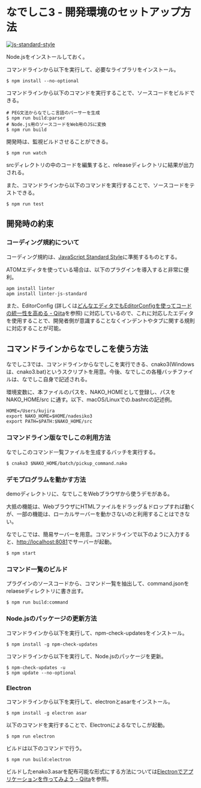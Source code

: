 # なでしこ3 - 開発環境のセットアップ方法

[![js-standard-style](https://cdn.rawgit.com/feross/standard/master/badge.svg)](http://standardjs.com)

Node.jsをインストールしておく。

コマンドラインから以下を実行して、必要なライブラリをインストール。

```
$ npm install --no-optional
```

コマンドラインから以下のコマンドを実行することで、ソースコードをビルドできる。

```
# PEG文法からなでしこ言語のパーサーを生成
$ npm run build:parser
# Node.js用のソースコードをWeb用のJSに変換
$ npm run build
```

開発時は、監視ビルドさせることができる。

```
$ npm run watch
```

srcディレクトリの中のコードを編集すると、releaseディレクトリに結果が出力される。

また、コマンドラインから以下のコマンドを実行することで、ソースコードをテストできる。

```
$ npm run test
```

## 開発時の約束

### コーディング規約について

コーディング規約は、[JavaScript Standard Style](https://standardjs.com/)に準拠するものとする。

ATOMエディタを使っている場合は、以下のプラグインを導入すると非常に便利。

```
apm install linter
apm install linter-js-standard
```

また、EditorConfig (詳しくは[どんなエディタでもEditorConfigを使ってコードの統一性を高める - Qiita](http://qiita.com/naru0504/items/82f09881abaf3f4dc171)を参照) に対応しているので、これに対応したエディタを使用することで、開発者側が意識することなくインデントやタブに関する規則に対応することが可能。

## コマンドラインからなでしこを使う方法

なでしこ3では、コマンドラインからなでしこを実行できる、cnako3(Windowsは、cnako3.bat)というスクリプトを用意。今後、なでしこの各種バッチファイルは、なでしこ自身で記述される。

環境変数に、本ファイルのパスを、NAKO_HOMEとして登録し、パスを NAKO_HOME/src に通す。以下、macOS/Linuxでの.bashrcの記述例。

```
HOME=/Users/kujira
export NAKO_HOME=$HOME/nadesiko3
export PATH=$PATH:$NAKO_HOME/src
```

### コマンドライン版なでしこの利用方法

なでしこのコマンド一覧ファイルを生成するバッチを実行する。

```
$ cnako3 $NAKO_HOME/batch/pickup_command.nako
```

### デモプログラムを動かす方法

demoディレクトリに、なでしこをWebブラウザから使うデモがある。

大抵の機能は、WebブラウザにHTMLファイルをドラッグ＆ドロップすれば動くが、一部の機能は、ローカルサーバーを動かさないのと利用することはできない。

なでしこでは、簡易サーバーを用意。コマンドラインで以下のように入力すると、[http://localhost:8081](http://localhost:8081)でサーバーが起動。

```
$ npm start
```

### コマンド一覧のビルド

プラグインのソースコードから、コマンド一覧を抽出して、command.jsonをrelaeseディレクトリに書き出す。

```
$ npm run build:command
```

### Node.jsのパッケージの更新方法
コマンドラインから以下を実行して、npm-check-updatesをインストール。

```
$ npm install -g npm-check-updates
```

コマンドラインから以下を実行して、Node.jsのパッケージを更新。

```
$ npm-check-updates -u
$ npm update --no-optional
```

### Electron
コマンドラインから以下を実行して、electronとasarをインストール。

```
$ npm install -g electron asar
```

以下のコマンドを実行することで、Electronによるなでしこが起動。

```
$ npm run electron
```

ビルドは以下のコマンドで行う。

```
$ npm run build:electron
```

ビルドしたenako3.asarを配布可能な形式にする方法については[Electronでアプリケーションを作ってみよう - Qiita](http://qiita.com/Quramy/items/a4be32769366cfe55778#配布してみる)を参照。
